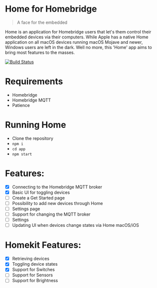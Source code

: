 # Home for Homebridge
> A face for the embedded

Home is an application for Homebridge users that let's them control their embedded devices via their computers. While Apple has a native Home application on all macOS devices running macOS Mojave and newer, Windows users are left in the dark. Well no more, this 'Home' app aims to bring most features to the masses.

[![Build Status](https://travis-ci.com/LawyerMorty97/YTDLapp.svg?token=cuZyxzPpztjXPKTE1kbN&branch=master)](https://travis-ci.com/LawyerMorty97/YTDLapp)

# Requirements
- Homebridge
- Homebridge MQTT
- Patience

# Running Home
- Clone the repository
- `npm i`
- `cd app`
- `npm start`

# Features:
- [x] Connecting to the Homebridge MQTT broker
- [x] Basic UI for toggling devices
- [ ] Create a Get Started page
- [ ] Possibility to add new devices through Home
- [ ] Settings page
- [ ] Support for changing the MQTT broker
- [ ] Settings
- [ ] Updating UI when devices change states via Home macOS/iOS

# Homekit Features:
- [x] Retrieving devices
- [x] Toggling device states
- [x] Support for Switches
- [ ] Support for Sensors
- [ ] Support for Brightness
